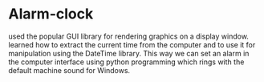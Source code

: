 # Alarm-clock
used the popular GUI library for rendering graphics on a display window. learned how to extract the current time from the computer and to use it for manipulation using the DateTime library. This way we can set an alarm in the computer interface using python programming which rings with the default machine sound for Windows.
